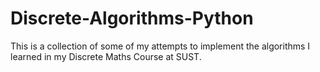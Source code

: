 # Discrete-Algorithms-Python
This is a collection of some of my attempts to implement the algorithms I learned in my Discrete Maths Course at SUST.

